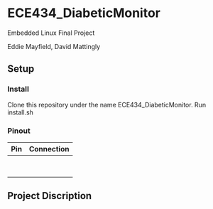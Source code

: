 
# ECE434_DiabeticMonitor

Embedded Linux Final Project

Eddie Mayfield, David Mattingly

## Setup

### Install

Clone this repository under the name ECE434_DiabeticMonitor.
Run install.sh

### Pinout

| Pin | Connection |
| --- | --- |
|  |  |
|  |  |
|  |  |
|  |  |
|  |  |
|  |  |
|  |  |
|  |  |

## Project Discription